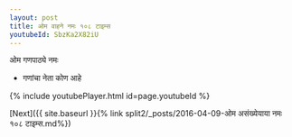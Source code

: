 ```yaml
---
layout: post
title: ओम वाहने नमः १०८ टाइम्स
youtubeId: SbzKa2X82iU
---
```

 
 
 ओम गणपाठ्ये नमः  
 
 -  गणांचा नेता कोण आहे 
 
  
 
  
 
 
 
 
 
 


{% include youtubePlayer.html id=page.youtubeId %}
 
[Next]({{ site.baseurl }}{% link  split2/_posts/2016-04-09-ओम असंख्येयाया नमः १०८ टाइम्स.md%})
 
